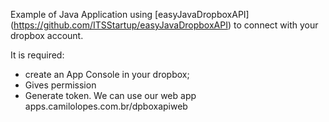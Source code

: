 Example of Java Application using [easyJavaDropboxAPI] (https://github.com/ITSStartup/easyJavaDropboxAPI) to connect with your dropbox account.

It is required:
* create an App Console in your dropbox; 
* Gives permission
* Generate token. We can use our web app apps.camilolopes.com.br/dpboxapiweb 
